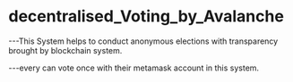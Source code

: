 # decentralised_Voting_by_Avalanche

---This System helps to conduct anonymous elections with transparency brought by blockchain system.

---every can vote once with their metamask account in this system.